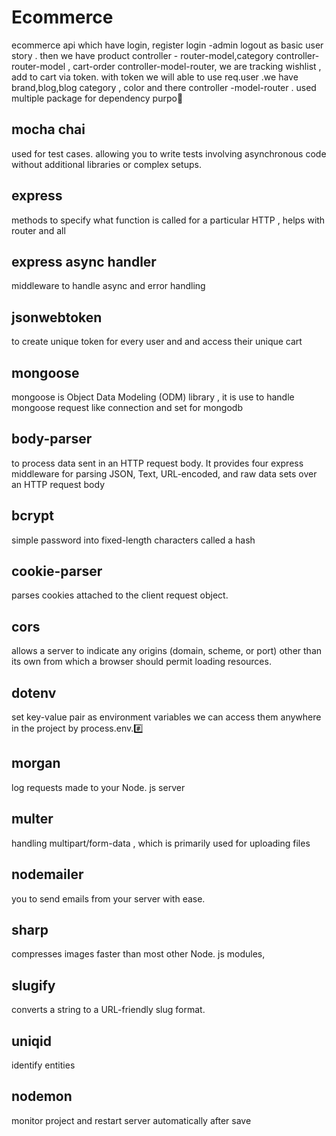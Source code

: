 # Ecommerce

ecommerce api which have login, register login -admin logout as basic user story . then we have product controller - router-model,category controller-router-model , cart-order controller-model-router, we are tracking wishlist , add to cart via token. with token we will able to use req.user .we have brand,blog,blog category , color and there controller -model-router . used multiple package for dependency purpo💺 

## mocha chai

 used for test cases. 
 allowing you to write tests involving asynchronous code without additional libraries or complex setups.

 ## express 

 methods to specify what function is called for a particular HTTP , helps with router and all

 ## express async handler


 middleware to handle async and error handling 

 ## jsonwebtoken

to create unique token for every user and and access their unique cart

## mongoose

mongoose is Object Data Modeling (ODM) library , it is use to handle mongoose request like connection and set for mongodb

## body-parser

to process data sent in an HTTP request body. It provides four express middleware for parsing JSON, Text, URL-encoded, and raw data sets over an HTTP request body

## bcrypt

simple password into fixed-length characters called a hash

## cookie-parser

parses cookies attached to the client request object. 

## cors

allows a server to indicate any origins (domain, scheme, or port) other than its own from which a browser should permit loading resources.


## dotenv

set key-value pair  as environment variables we can access them anywhere in the project by process.env.#️⃣ 


## morgan

log requests made to your Node. js server

## multer

handling multipart/form-data , which is primarily used for uploading files

## nodemailer

 you to send emails from your server with ease. 


## sharp

compresses images faster than most other Node. js modules,

## slugify

converts a string to a URL-friendly slug format.

## uniqid

identify entities 

## nodemon

 monitor project and restart server automatically after save 


